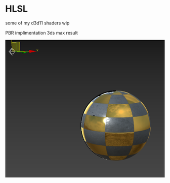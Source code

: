 # HLSL
some of my d3d11 shaders wip

PBR implimentation 3ds max result

![alt text](https://github.com/hyunxiGit/HLSL/blob/master/texture/result/PBSfx.png)
